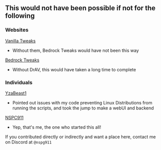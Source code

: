 ## This would not have been possible if not for the following

### Websites

[Vanilla Tweaks](https://vanillatweaks.net)
- Without them, Bedrock Tweaks would have not been this way

[Bedrock Tweaks](https://bedrocktweaks.net)
- Without DrAV, this would have taken a long time to complete

### Individuals
[YzaBeast1](https://github.com/yzabeast1)
- Pointed out issues with my code preventing Linux Distributions from running the scripts, and took the jump to make a webUI and backend

[NSPC911](https://github.com/NSPC911)
- Yep, that's me, the one who started this all!

If you contributed directly or indirectly and want a place here, contact me on Discord at `@nspg911`
